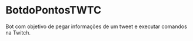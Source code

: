 # BotdoPontosTWTC

Bot com objetivo de pegar informações de um tweet e executar comandos na Twitch.

